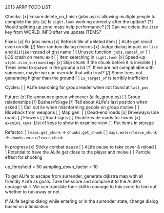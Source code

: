 2013 ARRP TODO LIST

Checks:
	[x] Ensure delete_on_finish (jobs.py) is allowing multiple people to complete the job.
	[x] Is `sight.look` working correctly after the update?
	[?] Would splitting up zone maps help performance?
	[?] Can we delete the `item` key from WORLD_INFO after we update ITEMS?

Fixes:
	[x] Fix jobs menu
	[x] Refresh tile of deleted item
	[ ] ALife get recoil even on idle
	[/] Non-random dialog choices
	[x] Judge dialog impact on `like` and `dislike` instead of gist name
	[ ] Unused function: `jobs.cancel_on`
	[ ] LOS crash on menu exit
	[ ] Item searching in `sight.look`
	[x] Speed-up `sight.scan_surroundings`
		[x] Skip chunk if the chunk before it is invisible
	[ ] Trees need to spawn in the ground a bit
	[?] If we are not compatiable with someone, maybe we can override that with trust?
	[/] Some trees not generating higher than the ground
	[ ] `is_target_of` is terribly inefficient

Cycles:
	[ ] ALife searching for group leader when not found at `last_pos`

Future:
	[x] Re-announce group whenever (alife_group.py)
	[ ] Group relationships
	[/] Bushes/foliage
	[/] Tell about ALife's last position when asked
	[ ] Call out lie when misinforming people on group motive
	[ ] Blowback from weapons
	[ ] Map gen:
		[ ] Dead-end roads
		[x] Driveways/side roads
		[ ] Flowers
		[ ] Road signs
		[ ] Double-wide roads for towns
	[x] `examine_keys`: List of keys to show in examine view
	[ ] Put items in storage

Refactor:
	[ ] `maps.get_chunk` -> `chunks.get_chunk`
	[ ] `maps.enter/leave_chunk` -> `chunks.enter/leave_chunk`

In progress
	[x] Sticky combat pause
	[ ] ALife pause to take cover & reload
		[ ] Potential to have the ALife get close to the player and melee
	[ ] Particle effect for shooting

up_threshold = 50
sampling_down_factor = 10

To get ALife to escape from surrender, generate dijkstra map with all friendly ALife as goals.
Take the score and compare it to the ALife's courage skill. We can translate their skill in courage
to this score to find out whether to run away or not.

If ALife begins dialog while entering or in the surrender state, change dialog based on intimidation
